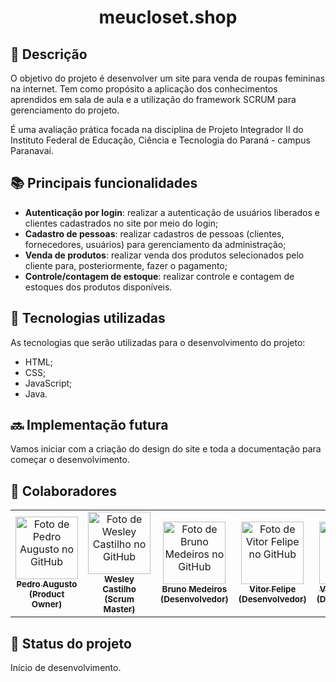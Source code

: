 <h1 align="center">meucloset.shop</h1>

## :memo: Descrição
O objetivo do projeto é desenvolver um site para venda de roupas femininas na internet. Tem como propósito a aplicação dos conhecimentos aprendidos em sala de aula e a utilização do framework SCRUM para gerenciamento do projeto.

É uma avaliação prática focada na disciplina de Projeto Integrador II do Instituto Federal de Educação, Ciência e Tecnologia do Paraná - campus Paranavaí.

## :books: Principais funcionalidades
* <b>Autenticação por login</b>: realizar a autenticação de usuários liberados e clientes cadastrados no site por meio do login;
* <b>Cadastro de pessoas</b>: realizar cadastros de pessoas (clientes, fornecedores, usuários) para gerenciamento da administração;
* <b>Venda de produtos</b>: realizar venda dos produtos selecionados pelo cliente para, posteriormente, fazer o pagamento;
* <b>Controle/contagem de estoque</b>: realizar controle e contagem de estoques dos produtos disponíveis.

## :wrench: Tecnologias utilizadas

As tecnologias que serão utilizadas para o desenvolvimento do projeto:
* HTML;
* CSS;
* JavaScript;
* Java.

## :soon: Implementação futura
Vamos iniciar com a criação do design do site e toda a documentação para começar o desenvolvimento.

## :handshake: Colaboradores
<table>
  <tr>
    <td align="center">
      <a href="http://github.com/Pedrxx">
        <img src="https://avatars.githubusercontent.com/u/47837910?v=4" width="100px;" alt="Foto de Pedro Augusto no GitHub"/><br>
        <sub>
          <b>Pedro Augusto (Product Owner)</b>
        </sub>
      </a>
    </td>
    <td align="center">
      <a href="http://github.com/WesleyGCO">
        <img src="https://avatars.githubusercontent.com/u/47651529?v=4" width="100px;" alt="Foto de Wesley Castilho no GitHub"/><br>
        <sub>
          <b>Wesley Castilho (Scrum Master)</b>
        </sub>
      </a>
    </td>
    <td align="center">
      <a href="http://github.com/brunomeedeiros">
        <img src="https://avatars.githubusercontent.com/u/104508954?v=4" width="100px;" alt="Foto de Bruno Medeiros no GitHub"/><br>
        <sub>
          <b>Bruno Medeiros (Desenvolvedor)</b>
        </sub>
      </a>
    </td>
    <td align="center">
      <a href="http://github.com/Viiitor">
        <img src="https://avatars.githubusercontent.com/u/98668723?v=4" width="100px;" alt="Foto de Vitor Felipe no GitHub"/><br>
        <sub>
          <b>Vitor Felipe (Desenvolvedor)</b>
        </sub>
      </a>
    </td>
    <td align="center">
      <a href="http://github.com/ViniciusFerrariTR">
        <img src="https://avatars.githubusercontent.com/u/125096958?v=4" width="100px;" alt="Foto de Vinicius Ferrari no GitHub"/><br>
        <sub>
          <b>Vinicius Ferrari (Desenvolvedor)</b>
        </sub>
      </a>
    </td>
  </tr>
</table>

## :dart: Status do projeto
Início de desenvolvimento.
